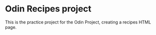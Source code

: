 # Odin Recipes project
This is the practice project for the Odin Project, creating a recipes HTML page. 